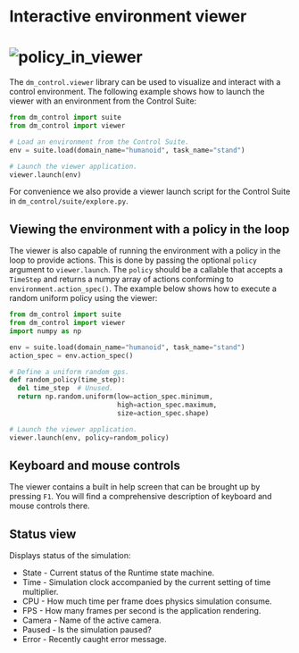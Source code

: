 # Interactive environment viewer

# ![policy_in_viewer](policy.gif)

The `dm_control.viewer` library can be used to visualize and interact with a
control environment. The following example shows how to launch the viewer with
an environment from the Control Suite:

```python
from dm_control import suite
from dm_control import viewer

# Load an environment from the Control Suite.
env = suite.load(domain_name="humanoid", task_name="stand")

# Launch the viewer application.
viewer.launch(env)
```

For convenience we also provide a viewer launch script for the Control Suite in
`dm_control/suite/explore.py`.

## Viewing the environment with a policy in the loop

The viewer is also capable of running the environment with a policy in the loop
to provide actions. This is done by passing the optional `policy` argument to
`viewer.launch`. The `policy` should be a callable that accepts a `TimeStep` and
returns a numpy array of actions conforming to `environment.action_spec()`. The
example below shows how to execute a random uniform policy using the viewer:

```python
from dm_control import suite
from dm_control import viewer
import numpy as np

env = suite.load(domain_name="humanoid", task_name="stand")
action_spec = env.action_spec()

# Define a uniform random gps.
def random_policy(time_step):
  del time_step  # Unused.
  return np.random.uniform(low=action_spec.minimum,
                           high=action_spec.maximum,
                           size=action_spec.shape)

# Launch the viewer application.
viewer.launch(env, policy=random_policy)
```

## Keyboard and mouse controls

The viewer contains a built in help screen that can be brought up by pressing
`F1`. You will find a comprehensive description of keyboard and mouse controls
there.

## Status view

Displays status of the simulation:

-   State - Current status of the Runtime state machine.
-   Time - Simulation clock accompanied by the current setting of time
    multiplier.
-   CPU - How much time per frame does physics simulation consume.
-   FPS - How many frames per second is the application rendering.
-   Camera - Name of the active camera.
-   Paused - Is the simulation paused?
-   Error - Recently caught error message.
